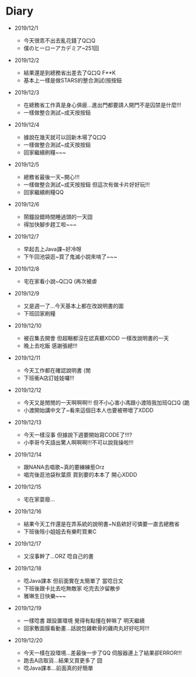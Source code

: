 # Diary

* 2019/12/1
  * 今天很乖不出去亂花錢了Q口Q
  * 僕のヒーローアカデミア~251回 

* 2019/12/2
  * 結果還是到總務省出差去了Q口Q F**K
  * 基本上一樣是做STARS的整合測試(按按鈕
  
* 2019/12/3
  * 在總務省工作真是身心俱疲...進出門都要請人開門不是囚禁是什麼!!!
  * 一樣做整合測試~成天按按鈕
  
* 2019/12/4
  * 據說在幾天就可以回新木場了Q口Q
  * 一樣做整合測試~成天按按鈕
  * 回家繼續刷糧~~~
  
* 2019/12/5
  * 總務省最後一天~開心!!!
  * 一樣做整合測試~成天按按鈕 但這次有做卡片好好玩!!!
  * 回家繼續刷糧QQ
  
* 2019/12/6
  * 鬧鐘設錯時間睡過頭的一天囧
  * 得加快腳步趕工啦~~~
  
* 2019/12/7
  * 早起去上Java課~好冷呀
  * 下午回池袋逛~買了鬼滅小說來啃了~~~
  
* 2019/12/8
  * 宅在家看小說~Q口Q (再次被虐
  
* 2019/12/9
  * 又是週一了...今天基本上都在改說明書的圖
  * 下班回家刷糧
  
* 2019/12/10
  * 被召集去開會 但超睏都沒在認真聽XDDD 一樣改說明書的一天
  * 晚上去吃飯 感謝張總!!!
  
* 2019/12/11
  * 今天工作都在確認說明書 (閒
  * 下班衝A店訂娃娃囉!!!
  
* 2019/12/12
  * 今天又是閒閒的一天啊啊啊!!! 但不小心害小馮跟小渡陪我加班Q口Q (跪
  * 小渡開始講中文了~看來這個日本人也要被帶壞了XDDD

* 2019/12/13
  * 今天一樣沒事 但據說下週要開始寫CODE了!!!?
  * 小李哥今天語出驚人啊啊啊!!!不可以說我操啦!!!
  
* 2019/12/14
  * 跟NANA去唱歌~真的要練練惹Orz
  * 唱完後逛池袋秋葉原 買到要的本本了 開心XDDD
  
* 2019/12/15
  * 宅在家耍廢...
  
* 2019/12/16
  * 結果今天工作還是在弄系統的說明書~N島欸好可憐要一直去總務省
  * 下班後陪小姐姐去有樂町買東C
  
* 2019/12/17
  * 又沒事幹了...ORZ 唸自己的書
  
* 2019/12/18
  * 唸Java課本 但前面實在太簡單了 當唸日文
  * 下班後跟卡比去吃無敵家 吃完去汐留散步
  * 雅琳生日快樂~~~
  
* 2019/12/19
  * 一樣唸書 跟設置環境 覺得有點懂在幹嘛了 明天繼續
  * 回家敷面膜看動畫...話說包雞軟骨的雞肉丸好好吃阿!!!
  
* 2019/12/20
  * 今天一樣在設環境...差最後一步了QQ 伺服器連上了結果卻ERROR!!!
  * 跑去A店取貨...結果又買更多了 囧
  * 唸Java課本...前面真的好簡單
  
  